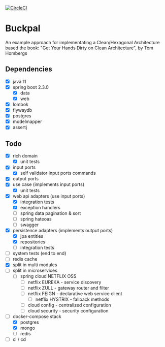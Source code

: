[![CircleCI](https://circleci.com/gh/marcosvieirajr/buckpal-clean-architecture-spring.svg?style=svg)](https://circleci.com/gh/marcosvieirajr/buckpal-clean-architecture-spring)

# Buckpal

An example approach for implementating a Clean/Hexagonal Architecture based the book: "Get Your Hands Dirty on Clean Architecture", by Tom Hombergs

## Dependencies

- [x] java 11
- [x] spring boot 2.3.0
    - [x] data
    - [x] web
- [x] lombok
- [x] flywaydb
- [x] postgres
- [x] modelmapper
- [x] assertj

## Todo

- [x] rich domain
    - [x] unit tests
- [x] input ports
    - [x] self validator input ports commands
- [x] output ports
- [x] use case (implements input ports)
    - [x] unit tests
- [x] web api adapters (use input ports)
    - [x] integration tests
    - [x] exception handlers
    - [ ] spring data pagination & sort
    - [ ] spring hateoas
    - [ ] swagger
- [x] persistence adapters (implements output ports)
    - [x] jpa entities
    - [x] repositories
    - [ ] integration tests
- [ ] system tests (end to end)
- [ ] redis cache
- [x] split in multi modules
- [ ] split in microservices
    - [ ] spring cloud NETFLIX OSS
        - [ ] netflix EUREKA - service discovery
        - [ ] netflix ZULL - gateway router and filter
        - [ ] netflix FEIGN - declarative web service client
            - [ ] netflix HYSTRIX - fallback methods
        - [ ] cloud config - centralized configuration
        - [ ] cloud security - security configuration
- [ ] docker-compose stack
    - [x] postgres
    - [x] mongo
    - [ ] redis
- [ ] ci / cd
